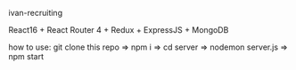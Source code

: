 ivan-recruiting

React16 + React Router 4 + Redux + ExpressJS + MongoDB


how to use: git clone this repo => npm i => cd server => nodemon server.js => npm start
